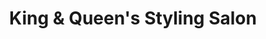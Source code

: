---
title: "King & Queen's Styling Salon"
url: /martinsburg/king-and-queens-styling-salon/
shop: beauty
---